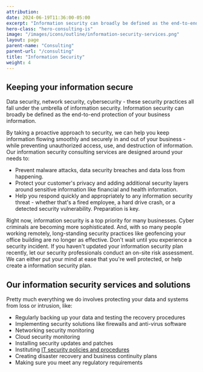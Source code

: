 ```yaml
---
attribution:
date: 2024-06-19T11:36:00-05:00
excerpt: "Information security can broadly be defined as the end-to-end protection of your business information."
hero-class: "hero-consulting-is"
image: "/images/icons/outline/information-security-services.png"
layout: page
parent-name: "Consulting"
parent-url: "/consulting"
title: "Information Security"
weight: 4
---
```


## Keeping your information secure

Data security, network security, cybersecurity - these security practices all fall under the umbrella of information security. Information security can broadly be defined as the end-to-end protection of your business information.

By taking a proactive approach to security, we can help you keep information flowing smoothly and securely in and out of your business - while preventing unauthorized access, use, and destruction of information. Our information security consulting services are designed around your needs to:

- Prevent malware attacks, data security breaches and data loss from happening.
- Protect your customer's privacy and adding additional security layers around sensitive information like financial and health information.
- Help you respond quickly and appropriately to any information security threat - whether that's a fired employee, a hard drive crash, or a detected security vulnerability. Preparation is key.

Right now, information security is a top priority for many businesses. Cyber criminals are becoming more sophisticated. And, with so many people working remotely, long-standing security practices like geofencing your office building are no longer as effective. Don't wait until you experience a security incident. If you haven't updated your information security plan recently, let our security professionals conduct an on-site risk assessment. We can either put your mind at ease that you're well protected, or help create a information security plan.

## Our information security services and solutions

Pretty much everything we do involves protecting your data and systems from loss or intrusion, like:

- Regularly backing up your data and testing the recovery procedures
- Implementing security solutions like firewalls and anti-virus software
- Networking security monitoring
- Cloud security monitoring
- Installing security updates and patches
- Instituting [IT security policies and procedures](/consulting/it-policies-procedures)
- Creating disaster recovery and business continuity plans
- Making sure you meet any regulatory requirements
